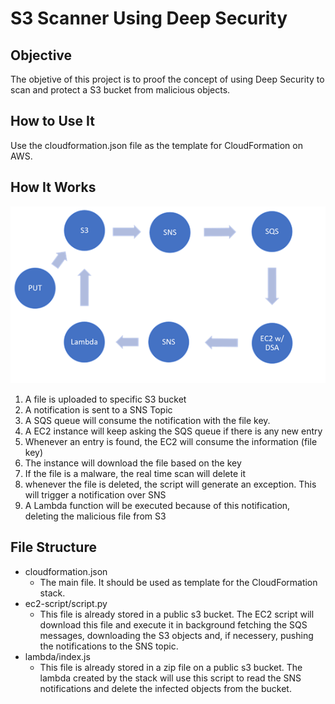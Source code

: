 # S3 Scanner Using Deep Security

## Objective

The objetive of this project is to proof the concept of using Deep Security to scan and protect a S3 bucket from malicious objects.

## How to Use It

Use the cloudformation.json file as the template for CloudFormation on AWS.

## How It Works

![alt text](docs/flow.png "Logo Title Text 1")

1. A file is uploaded to specific S3 bucket
2. A notification is sent to a SNS Topic
3. A SQS queue will consume the notification with the file key.
4. A EC2 instance will keep asking the SQS queue if there is any new entry
5.  Whenever an entry is found, the EC2 will consume the information (file key)
6. The instance will download the file based on the key
7. If the file is a malware, the real time scan will delete it
8. whenever the file is deleted, the script will generate an exception. This will trigger a notification over SNS
9. A Lambda function will be executed because of this notification, deleting the malicious file from S3

## File Structure

- cloudformation.json
  - The main file. It should be used as template for the CloudFormation stack.
- ec2-script/script.py
  - This file is already stored in a public s3 bucket. The EC2 script will download this file and execute it in background fetching the SQS messages, downloading the S3 objects and, if necessery, pushing the notifications to the SNS topic.
- lambda/index.js
  - This file is already stored in a zip file on a public s3 bucket. The lambda created by the stack will use this script to read the SNS notifications and delete the infected objects from the bucket.
